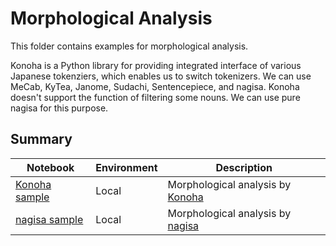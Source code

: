 # Morphological Analysis

This folder contains examples for morphological analysis.

Konoha is a Python library for providing integrated interface of various Japanese tokenziers, which enables us to switch tokenizers. We can use MeCab, KyTea, Janome, Sudachi, Sentencepiece, and nagisa. Konoha doesn't support the function of filtering some nouns. We can use pure nagisa for this purpose.

## Summary

|Notebook|Environment|Description| 
|---|---|---|
|[Konoha sample](konoha_sample.py)|Local| Morphological analysis by [Konoha](https://github.com/himkt/konoha) |
|[nagisa sample](nagisa_sample.py)|Local| Morphological analysis by [nagisa](https://github.com/taishi-i/nagisa) |

